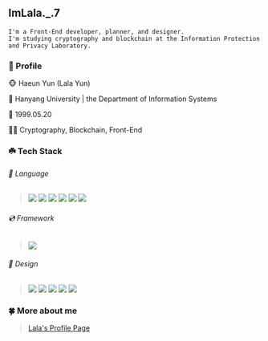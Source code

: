 ## ImLala._.7
    I'm a Front-End developer, planner, and designer.         
    I'm studying cryptography and blockchain at the Information Protection and Privacy Laboratory.
  
   
### 🌱 Profile
 🐵 Haeun Yun (Lala Yun)   
       
 🏫 Hanyang University | the Department of Information Systems   
       
 🎉 1999.05.20   
       
 👩‍💻 Cryptography, Blockchain, Front-End   
   
   
### ☘️ Tech Stack   
###### 📀 Language    
   > <img src="https://img.shields.io/badge/Java-007396?style=flat-square&logo=Java&logoColor=white"/></a> <img src="https://img.shields.io/badge/Python-3766AB?style=flat-square&logo=Python&logoColor=white"/></a> <img src="https://img.shields.io/badge/HTML5-E34F26?style=flat-square&logo=HTML5&logoColor=white"/></a> <img src="https://img.shields.io/badge/CSS3-1572B6?style=flat-square&logo=CSS3&logoColor=white"/></a> <img src="https://img.shields.io/badge/Javascript-F7DF1E?style=flat-square&logo=Javascript&logoColor=white"/></a> <img src="https://img.shields.io/badge/Typescript-3178C6?style=flat-square&logo=Typescript&logoColor=white"/></a>   
   
###### 💿 Framework    
   > <img src="https://img.shields.io/badge/Vue.js-4FC08D?style=flat-square&logo=Vue.js&logoColor=white"/></a>
   
###### 🎨 Design    
   > <img src="https://img.shields.io/badge/Figma-F24E1E?style=flat-square&logo=Figma&logoColor=white"/></a> <img src="https://img.shields.io/badge/Adobe XD-FF61F6?style=flat-square&logo=Adobe XD&logoColor=white"/></a> <img src="https://img.shields.io/badge/Adobe Photoshop-31A8FF?style=flat-square&logo=Adobe Photoshop&logoColor=white"/></a> <img src="https://img.shields.io/badge/Adobe Illustrator-FF9A00?style=flat-square&logo=Adobe Illustrator&logoColor=white"/></a> <img src="https://img.shields.io/badge/Adobe Premiere Pro-9999FF?style=flat-square&logo=Adobe Premiere Pro&logoColor=white"/></a>      
   
   
### 🍀 More about me   
   > [Lala's Profile Page](https://url.kr/s4xc7h, "notion link")

